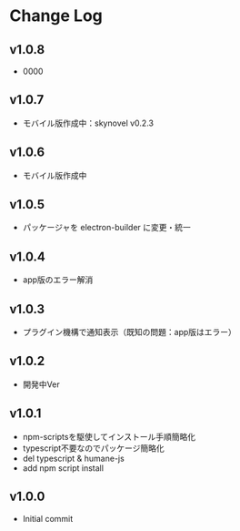 # Change Log

## v1.0.8
 - 0000
## v1.0.7
 - モバイル版作成中：skynovel v0.2.3
## v1.0.6
 - モバイル版作成中
## v1.0.5
 - パッケージャを electron-builder に変更・統一
## v1.0.4
 - app版のエラー解消
## v1.0.3
 - プラグイン機構で通知表示（既知の問題：app版はエラー）
## v1.0.2
 - 開発中Ver
## v1.0.1
 - npm-scriptsを駆使してインストール手順簡略化
 - typescript不要なのでパッケージ簡略化
 - del typescript & humane-js
 - add npm script install
## v1.0.0
 - Initial commit
